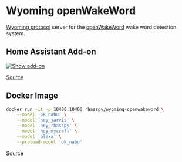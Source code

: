 # Wyoming openWakeWord

[Wyoming protocol](https://github.com/rhasspy/wyoming) server for the [openWakeWord](https://github.com/dscripka/openWakeWord) wake word detection system.


## Home Assistant Add-on

[![Show add-on](https://my.home-assistant.io/badges/supervisor_addon.svg)](https://my.home-assistant.io/redirect/supervisor_addon/?addon=core_openwakeword)

[Source](https://github.com/home-assistant/addons/tree/master/openwakeword)

## Docker Image

``` sh
docker run -it -p 10400:10400 rhasspy/wyoming-openwakeword \
    --model 'ok_nabu' \
    --model 'hey_jarvis' \
    --model 'hey_rhasspy' \
    --model 'hey_mycroft' \
    --model 'alexa' \
    --preload-model 'ok_nabu'
```

[Source](https://github.com/rhasspy/wyoming-addons/tree/master/openwakeword)
